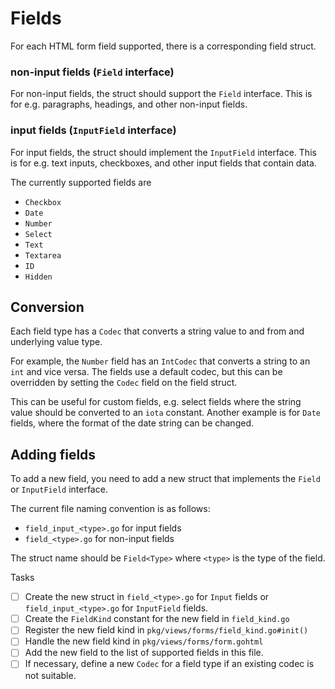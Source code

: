 # Fields

For each HTML form field supported, there is a corresponding field struct.

### non-input fields (`Field` interface)

For non-input fields, the struct should support the `Field` interface.
This is for e.g. paragraphs, headings, and other non-input fields.

### input fields (`InputField` interface)

For input fields, the struct should implement the `InputField` interface.
This is for e.g. text inputs, checkboxes, and other input fields that
contain data.

The currently supported fields are

- `Checkbox`
- `Date`
- `Number`
- `Select`
- `Text`
- `Textarea`
- `ID`
- `Hidden`

## Conversion

Each field type has a `Codec` that converts a string value to and from and underlying
value type. 

For example, the `Number` field has an `IntCodec` that converts a string to an `int` and
vice versa. The fields use a default codec, but this can be overridden by setting the
`Codec` field on the field struct.

This can be useful for custom fields, e.g. select fields where the string value should
be converted to an `iota` constant. Another example is for `Date` fields, where
the format of the date string can be changed.

## Adding fields

To add a new field, you need to add a new struct that implements the `Field` or `InputField` interface.

The current file naming convention is as follows:

- `field_input_<type>.go` for input fields
- `field_<type>.go` for non-input fields

The struct name should be `Field<Type>` where `<type>` is the type of the field.

Tasks

- [ ] Create the new struct in `field_<type>.go` for `Input` fields or `field_input_<type>.go` for `InputField` fields.
- [ ] Create the `FieldKind` constant for the new field in `field_kind.go`
- [ ] Register the new field kind in `pkg/views/forms/field_kind.go#init()`
- [ ] Handle the new field kind in `pkg/views/forms/form.gohtml`
- [ ] Add the new field to the list of supported fields in this file. 
- [ ] If necessary, define a new `Codec` for a field type if an existing codec is not suitable.